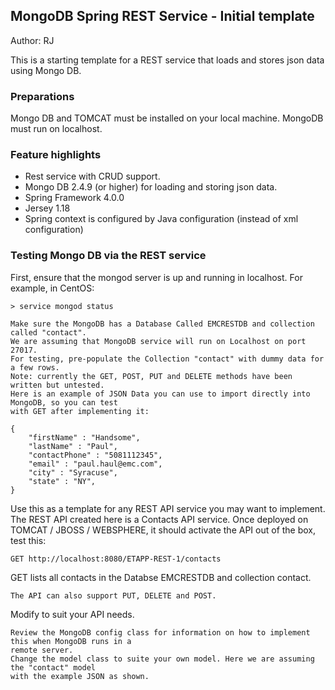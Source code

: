 ## MongoDB Spring REST Service - Initial template
Author: RJ  

This is a starting template for a REST service that loads and stores json data using Mongo DB. 

### Preparations
Mongo DB  and TOMCAT must be installed on your local machine. MongoDB must run on localhost.

### Feature highlights
- Rest service with CRUD support.
- Mongo DB 2.4.9 (or higher) for loading and storing json data.
- Spring Framework 4.0.0
- Jersey 1.18
- Spring context is configured by Java configuration (instead of xml configuration)

### Testing Mongo DB via the REST service

First, ensure that the mongod server is up and running in localhost. For example, in CentOS:

```
> service mongod status
```
```
Make sure the MongoDB has a Database Called EMCRESTDB and collection called "contact". 
We are assuming that MongoDB service will run on Localhost on port 27017.
For testing, pre-populate the Collection "contact" with dummy data for a few rows.
Note: currently the GET, POST, PUT and DELETE methods have been written but untested.
Here is an example of JSON Data you can use to import directly into MongoDB, so you can test 
with GET after implementing it:

```
```
{
    "firstName" : "Handsome",
    "lastName" : "Paul",
    "contactPhone" : "5081112345",
    "email" : "paul.haul@emc.com",
    "city" : "Syracuse",
    "state" : "NY",
}
```

Use this as a template for any REST API service you may want to implement. 
The REST API created here is a Contacts API service.
Once deployed on TOMCAT / JBOSS / WEBSPHERE, it should activate the API out of the box, test this:

```
GET http://localhost:8080/ETAPP-REST-1/contacts
```
GET lists all contacts in the Databse EMCRESTDB and collection contact. 

```
The API can also support PUT, DELETE and POST.
```
Modify to suit your API needs.
```
Review the MongoDB config class for information on how to implement this when MongoDB runs in a
remote server.
Change the model class to suite your own model. Here we are assuming the "contact" model 
with the example JSON as shown.
```
